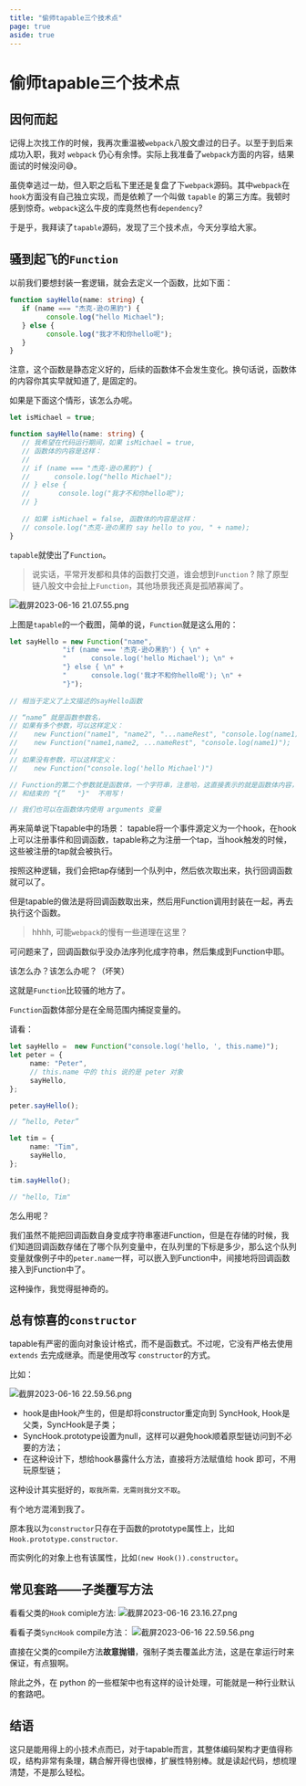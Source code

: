 ```yaml
---
title: "偷师tapable三个技术点"
page: true
aside: true
---
```


# 偷师tapable三个技术点
## 因何而起
记得上次找工作的时候，我再次重温被`webpack`八股文虐过的日子。以至于到后来成功入职，我对 `webpack` 仍心有余悸。实际上我准备了`webpack`方面的内容，结果面试的时候没问😅。

虽侥幸逃过一劫，但入职之后私下里还是复盘了下`webpack`源码。其中`webpack`在`hook`方面没有自己独立实现，而是依赖了一个叫做 `tapable` 的第三方库。我顿时感到惊奇。`webpack`这么牛皮的库竟然也有`dependency`?

于是乎，我拜读了`tapable`源码，发现了三个技术点，今天分享给大家。

## 骚到起飞的`Function`
以前我们要想封装一套逻辑，就会去定义一个函数，比如下面：
```ts
function sayHello(name: string) {
   if (name === "杰克-逊の黑豹") {
         console.log("hello Michael");
   } else {
         console.log("我才不和你hello呢");
   }
}
```
注意，这个函数是静态定义好的，后续的函数体不会发生变化。换句话说，函数体的内容你其实早就知道了, 是固定的。

如果是下面这个情形，该怎么办呢。

```ts
let isMichael = true;

function sayHello(name: string) {
   // 我希望在代码运行期间，如果 isMichael = true,
   // 函数体的内容是这样：
   //
   // if (name === "杰克-逊の黑豹") {
   //      console.log("hello Michael");
   // } else {
   //       console.log("我才不和你hello呢");
   // }
   
   // 如果 isMichael = false, 函数体的内容是这样：
   // console.log("杰克-逊の黑豹 say hello to you, " + name);
}
```

`tapable`就使出了`Function`。
> 说实话，平常开发都和具体的函数打交道，谁会想到`Function` ? 
> 除了原型链八股文中会扯上`Function`，其他场景我还真是孤陋寡闻了。

![截屏2023-06-16 21.07.55.png](https://p6-juejin.byteimg.com/tos-cn-i-k3u1fbpfcp/78b384ce61d441ec9e1145ccd2589c35~tplv-k3u1fbpfcp-watermark.image?)

上图是`tapable`的一个截图，简单的说，`Function`就是这么用的：
```ts
let sayHello = new Function("name", 
             "if (name === '杰克-逊の黑豹') { \n" +
             "      console.log('hello Michael'); \n" +
             "} else { \n" +
             "      console.log('我才不和你hello呢'); \n" +
             "}");
             
// 相当于定义了上文描述的sayHello函数

// “name” 就是函数参数名， 
// 如果有多个参数，可以这样定义：
//    new Function("name1", "name2", "...nameRest", "console.log(name1)")
//    new Function("name1,name2, ...nameRest", "console.log(name1)");
//
// 如果没有参数，可以这样定义：
//    new Function("console.log('hello Michael')")

// Function的第二个参数就是函数体，一个字符串，注意哈，这直接表示的就是函数体内容，函数体开始
// 和结束的 “{”   "}"  不用写！

// 我们也可以在函数体内使用 arguments 变量
```
再来简单说下tapable中的场景：
tapable将一个事件源定义为一个hook，在hook上可以注册事件和回调函数，tapable称之为注册一个tap，当hook触发的时候，这些被注册的tap就会被执行。

按照这种逻辑，我们会把tap存储到一个队列中，然后依次取出来，执行回调函数就可以了。

但是tapable的做法是将回调函数取出来，然后用Function调用封装在一起，再去执行这个函数。
> hhhh, 可能`webpack`的慢有一些道理在这里？

可问题来了，回调函数似乎没办法序列化成字符串，然后集成到Function中耶。

该怎么办？该怎么办呢？（坏笑）

这就是`Function`比较骚的地方了。

`Function`函数体部分是在全局范围内捕捉变量的。

请看：
```ts
let sayHello =  new Function("console.log('hello, ', this.name)");
let peter = {
     name: "Peter",
     // this.name 中的 this 说的是 peter 对象
     sayHello,
};

peter.sayHello();

// “hello, Peter”

let tim = {
     name: "Tim",
     sayHello,
};

tim.sayHello();

// "hello, Tim"
```

怎么用呢？

我们虽然不能把回调函数自身变成字符串塞进Function，但是在存储的时候，我们知道回调函数存储在了哪个队列变量中，在队列里的下标是多少，那么这个队列变量就像例子中的`peter.name`一样，可以嵌入到Function中，间接地将回调函数接入到Function中了。

这种操作，我觉得挺神奇的。

## 总有惊喜的`constructor`
tapable有严密的面向对象设计格式，而不是函数式。不过呢，它没有严格去使用 `extends` 去完成继承。而是使用改写 `constructor`的方式。

比如：

![截屏2023-06-16 22.59.56.png](https://p3-juejin.byteimg.com/tos-cn-i-k3u1fbpfcp/4873af63b24c400aa8393945c4a95a0a~tplv-k3u1fbpfcp-watermark.image?)

* hook是由Hook产生的，但是却将constructor重定向到 SyncHook, Hook是父类，SyncHook是子类；
* SyncHook.prototype设置为null，这样可以避免hook顺着原型链访问到不必要的方法；
* 在这种设计下，想给hook暴露什么方法，直接将方法赋值给 hook 即可，不用玩原型链；

这种设计其实挺好的，`取我所需，无需则我分文不取`。

有个地方混淆到我了。

原本我以为`constructor`只存在于函数的prototype属性上，比如`Hook.prototype.constructor`.

而实例化的对象上也有该属性，比如`(new Hook()).constructor`。

## 常见套路——子类覆写方法
看看父类的`Hook` comiple方法:
![截屏2023-06-16 23.16.27.png](https://p1-juejin.byteimg.com/tos-cn-i-k3u1fbpfcp/5ef672e09e7041d3b21991a90b64bdd7~tplv-k3u1fbpfcp-watermark.image?)

看看子类`SyncHook` compile方法：
![截屏2023-06-16 22.59.56.png](https://p3-juejin.byteimg.com/tos-cn-i-k3u1fbpfcp/4873af63b24c400aa8393945c4a95a0a~tplv-k3u1fbpfcp-watermark.image?)

直接在父类的compile方法**故意抛错**，强制子类去覆盖此方法，这是在拿运行时来保证，有点狠啊。

除此之外，在 python 的一些框架中也有这样的设计处理，可能就是一种行业默认的套路吧。

## 结语
这只是能用得上的小技术点而已，对于tapable而言，其整体编码架构才更值得称叹，结构非常有条理，耦合解开得也很棒，扩展性特别棒。就是读起代码，想梳理清楚，不是那么轻松。


<Giscus />